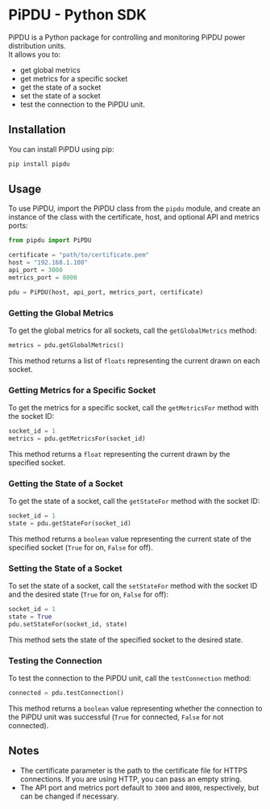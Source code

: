 # PiPDU - Python SDK

PiPDU is a Python package for controlling and monitoring PiPDU power distribution units.  
It allows you to:

- get global metrics
- get metrics for a specific socket
- get the state of a socket
- set the state of a socket
- test the connection to the PiPDU unit.

## Installation

You can install PiPDU using pip:

```bash
pip install pipdu
```

## Usage

To use PiPDU, import the PiPDU class from the `pipdu` module, and create an instance of the class with the certificate, host, and optional API and metrics ports:

```python
from pipdu import PiPDU

certificate = "path/to/certificate.pem"
host = "192.168.1.100"
api_port = 3000
metrics_port = 8000

pdu = PiPDU(host, api_port, metrics_port, certificate)
```

### Getting the Global Metrics

To get the global metrics for all sockets, call the `getGlobalMetrics` method:

```python
metrics = pdu.getGlobalMetrics()
```

This method returns a list of `floats` representing the current drawn on each socket.

### Getting Metrics for a Specific Socket

To get the metrics for a specific socket, call the `getMetricsFor` method with the socket ID:

```python
socket_id = 1
metrics = pdu.getMetricsFor(socket_id)
```

This method returns a `float` representing the current drawn by the specified socket.

### Getting the State of a Socket

To get the state of a socket, call the `getStateFor` method with the socket ID:

```python
socket_id = 1
state = pdu.getStateFor(socket_id)
```

This method returns a `boolean` value representing the current state of the specified socket (`True` for on, `False` for off).

### Setting the State of a Socket

To set the state of a socket, call the `setStateFor` method with the socket ID and the desired state (`True` for on, `False` for off):

```python
socket_id = 1
state = True
pdu.setStateFor(socket_id, state)
```

This method sets the state of the specified socket to the desired state.

### Testing the Connection

To test the connection to the PiPDU unit, call the `testConnection` method:

```python
connected = pdu.testConnection()
```

This method returns a `boolean` value representing whether the connection to the PiPDU unit was successful (`True` for connected, `False` for not connected).

## Notes

- The certificate parameter is the path to the certificate file for HTTPS connections. If you are using HTTP, you can pass an empty string.
- The API port and metrics port default to `3000` and `8000`, respectively, but can be changed if necessary.
